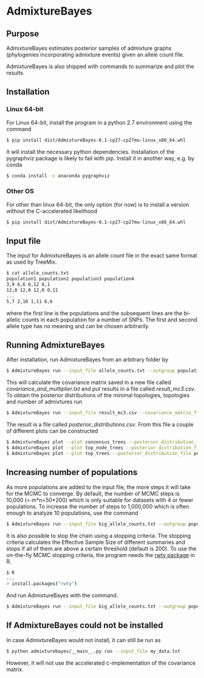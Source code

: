 # AdmixtureBayes
## Purpose
AdmixtureBayes estimates posterior samples of admixture graphs (phylogenies incorporating admixture events) given an allele count file.

AdmixtureBayes is also shipped with commands to summarize and plot the results

## Installation


### Linux 64-bit

For Linux 64-bit, install the program in a python 2.7 environment using the command
```bash
$ pip install dist/AdmixtureBayes-0.1-cp27-cp27mu-linux_x86_64.whl
```
It will install the necessary python dependencies. Installation of the pygraphviz package is likely to fail with pip. Install it in another way, e.g. by conda
```bash
$ conda install -c anaconda pygraphviz 
```

### Other OS

For other than linux 64-bit, the only option (for now) is to install a version without the C-accelerated likelihood
```bash
$ pip install dist/AdmixtureBayes-0.1-cp27-cp27mu-linux_x86_64.whl
```
 
 
## Input file

The input for AdmixtureBayes is an allele count file in the exact same format as used by TreeMix.

```bash
$ cat allele_counts.txt
population1 population2 population3 population4
3,9 6,6 0,12 8,1
12,0 12,0 12,0 0,11
...
5,7 2,10 1,11 6,6
```

where the first line is the populations and the subsequent lines are the bi-allelic counts in each population for a number of SNPs. The first and second allele type has no meaning and can be chosen arbitrarily. 

## Running AdmixtureBayes

After installation, run AdmixtureBayes from an arbitrary folder by

```bash
$ AdmixtureBayes run --input_file allele_counts.txt --outgroup population4
```

This will calculate the covariance matrix saved in a new file called *covariance_and_multiplier.txt* and put results in a file called *result_mc3.csv*. To obtain the posterior distributions of the minimal topologies, topologies and number of admixtures run

```bash
$ AdmixtureBayes run --input_file result_mc3.csv --covariance_matrix_file covariance_and_multiplier.txt 
```

The result is a file called *posterior_distributions.csv*. From this file a couple of different plots can be constructed

```bash
$ AdmixtureBayes plot --plot consensus_trees --posterior_distribution_file posterior_distributions.csv
$ AdmixtureBayes plot --plot top_node_trees --posterior_distribution_file posterior_distributions.csv
$ AdmixtureBayes plot --plot top_trees --posterior_distribution_file posterior_distributions.csv
```

## Increasing number of populations

As more populations are added to the input file, the more steps it will take for the MCMC to converge. By default, the number of MCMC steps is 10,000 (= m\*n=50\*200) which is only suitable for datasets with 4 or fewer populations. To increase the number of steps to 1,000,000 which is often enough to analyze 10 populations, use the command  

```bash
$ AdmixtureBayes run --input_file big_allele_counts.txt --outgroup population10 --n 20000
```

It is also possible to stop the chain using a stopping criteria. The stopping criteria calculates the Effective Sample Size of different summaries and stops if all of them are above a certain threshold (default is 200). To use the on-the-fly MCMC stopping criteria, the program needs the [rwty package](https://cran.r-project.org/web/packages/rwty/index.html) in R.
```bash
$ R
...
> install.packages("rwty")
```
And run AdmixtureBayes with the command.

```bash
$ AdmixtureBayes run --input_file big_allele_counts.txt --outgroup population10 --n 500000 --stop_criteria
```


## If AdmixtureBayes could not be installed
In case AdmixtureBayes would not install, it can still be run as
```bash
$ python admixturebayes/__main__.py run --input_file my_data.txt
```
However, it will not use the accelerated c-implementation of the covariance matrix.